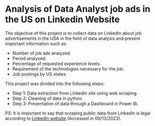 # Analysis of Data Analyst job ads in the US on Linkedin Website

The objective of this project is to collect data on LinkedIn about job advertisements in the USA in the field of data analysis and present important information such as:

- Number of job ads analyzed.
- Period analyzed.
- Percentage of requested experience levels.
- Requirement of the technologies necessary for the job.
- Job postings by US states.

This project was divided into the following steps:
- Step 1: Data extraction from LinkedIn site using web scraping.
- Step 2: Cleaning of data in python.
- Step 3: Presentation of data through a Dashboard in Power Bi.

PS: It is important to say that scraping public data from LinkedIn is legal according to [LinkedIn website](https://www.linkedin.com/pulse/unlocking-power-linkedin-scraping-comprehensive-guide-tikflow-rpa/) (Accessed in 09/13/2023).
